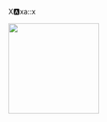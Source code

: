 X:a:xa::x

<img height="180em" src="https://github-readme-stats.vercel.app/api?username=donpain&amp;show_icons=true&amp;theme=dracula&amp;include_all_commits=true&amp;count_private=true" style="max-width:100%;">

